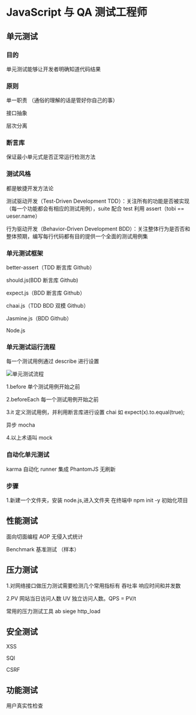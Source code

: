 # JavaScript 与 QA 测试工程师

## 单元测试

### 目的

单元测试能够让开发者明确知道代码结果

### 原则

单一职责 （通俗的理解的话是管好你自己的事）

接口抽象

层次分离

### 断言库

保证最小单元式是否正常运行检测方法

### 测试风格

都是敏捷开发方法论

测试驱动开发（Test-Driven Development TDD）：关注所有的功能是否被实现（每一个功能都会有相应的测试用例），suite 配合 test 利用 assert（tobi == ueser.name）

行为驱动开发（Behavior-Driven Development BDD）：关注整体行为是否否和整体预期，编写每行代码都有目的提供一个全面的测试用例集

### 单元测试框架

better-assert（TDD 断言库 Github）

should.js(BDD 断言库 Github)

expect.js（BDD 断言库 Github）

chaai.js（TDD BDD 双模 Github）

Jasmine.js（BDD Github）

Node.js

### 单元测试运行流程

每一个测试用例通过 describe 进行设置

![单元测试流程](https://wendaoshuai66.github.io/study/note/images/ceshiyongli.png)

1.before 单个测试用例开始之前

2.beforeEach 每一个测试用例开始之前

3.it 定义测试用例，并利用断言库进行设置 chai 如 expect(x).to.equal(true);

异步 mocha

4.以上术语叫 mock

### 自动化单元测试

karma 自动化 runner 集成 PhantomJS 无刷新

### 步骤

1.新建一个文件夹，安装 node.js,进入文件夹 在终端中 npm init -y 初始化项目

## 性能测试

面向切面编程 AOP 无侵入式统计

Benchmark 基准测试 （样本）

## 压力测试

1.对网络接口做压力测试需要检测几个常用指标有 吞吐率 响应时间和并发数

2.PV 网站当日访问人数 UV 独立访问人数。QPS = PV/t

常用的压力测试工具 ab siege http_load

## 安全测试

XSS

SQl

CSRF

## 功能测试

用户真实性检查
